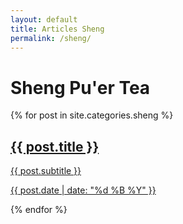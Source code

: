 ```yaml
---
layout: default
title: Articles Sheng
permalink: /sheng/
---
```

# Sheng Pu'er Tea

<section>
  {% for post in site.categories.sheng %}
    <article>
      <a href="{{ post.url | relative_url }}">
        <!-- {% if post.image[0] %}
          <img src="{{ site.img_path }}{{ post.image[0] }}" alt="{{ post.title }}" class="thumbnail">
        {% elsif post.image %}
          <img src="{{ site.img_path }}{{ post.image }}" alt="{{ post.title }}" class="thumbnail">
        {% endif %} -->
        <h2>{{ post.title }}</h2>
        <p>{{ post.subtitle }}</p>
        <p class="date">{{ post.date | date: "%d %B %Y" }}</p>
      </a>
    </article>
  {% endfor %}
</section>